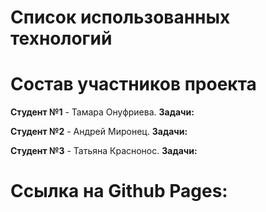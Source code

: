 # Список использованных технологий



# Состав участников проекта

**Студент №1** -  Тамара Онуфриева. 
__Задачи:__



**Студент №2** -  Андрей Миронец. 
__Задачи:__



**Студент №3** -  Татьяна Краснонос. 
__Задачи:__


# Ссылка на Github Pages:



